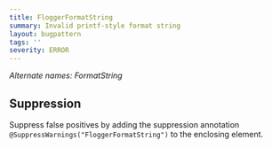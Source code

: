 ```yaml
---
title: FloggerFormatString
summary: Invalid printf-style format string
layout: bugpattern
tags: ''
severity: ERROR
---
```


<!--
*** AUTO-GENERATED, DO NOT MODIFY ***
To make changes, edit the @BugPattern annotation or the explanation in docs/bugpattern.
-->

_Alternate names: FormatString_


## Suppression
Suppress false positives by adding the suppression annotation `@SuppressWarnings("FloggerFormatString")` to the enclosing element.
